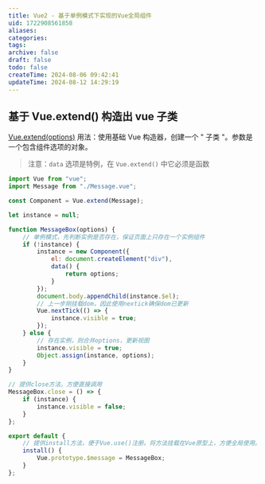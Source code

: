 ```yaml
---
title: Vue2 - 基于单例模式下实现的Vue全局组件
uid: 1722908561858
aliases: 
categories: 
tags: 
archive: false
draft: false
todo: false
createTime: 2024-08-06 09:42:41
updateTime: 2024-08-12 14:29:19
---
```


## 基于 Vue.extend() 构造出 vue 子类

[Vue.extend(options)](https://link.juejin.cn?target=https%3A%2F%2Fcn.vuejs.org%2Fv2%2Fapi%2F%23Vue-extend "https://cn.vuejs.org/v2/api/#Vue-extend") 用法：使用基础 Vue 构造器，创建一个 " 子类 "。参数是一个包含组件选项的对象。

> 注意：`data` 选项是特例，在 `Vue.extend()` 中它必须是函数

```js
import Vue from "vue";
import Message from "./Message.vue";

const Component = Vue.extend(Message);

let instance = null;

function MessageBox(options) {
    // 单例模式，先判断实例是否存在，保证页面上只存在一个实例组件
    if (!instance) {
        instance = new Component({
            el: document.createElement("div"),
            data() {
                return options;
            }
        });
        document.body.appendChild(instance.$el);
        // 上一步刚挂载dom，因此使用nextick确保dom已更新
        Vue.nextTick(() => {
            instance.visible = true;
        });
    } else {
        // 存在实例，则合并options，更新视图
        instance.visible = true;
        Object.assign(instance, options);
    }
}

// 提供close方法，方便直接调用
MessageBox.close = () => {
    if (instance) {
        instance.visible = false;
    }
};

export default {
    // 提供install方法，便于Vue.use()注册。将方法挂载在Vue原型上，方便全局使用。
    install() {
        Vue.prototype.$message = MessageBox;
    }
};
```
